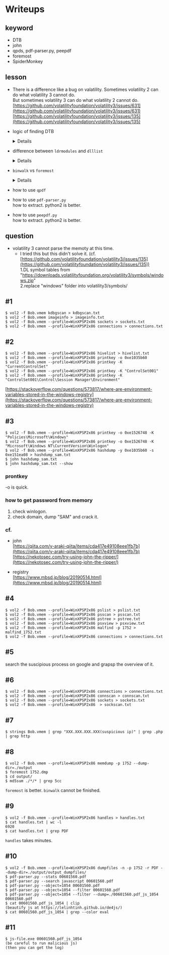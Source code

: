 # Writeups
## keyword
- DTB
- john
- qpds, pdf-parser.py, peepdf
- foremost
- SpiderMonkey

## lesson
- There is a difference like a bug on valatility.
Sometimes volatility 2 can do what volatility 3 cannot do.  
But sometimes volatility 3 can do what volatility 2 cannot do.  
[https://github.com/volatilityfoundation/volatility3/issues/631](https://github.com/volatilityfoundation/volatility3/issues/631) 
[https://github.com/volatilityfoundation/volatility3/issues/135](https://github.com/volatilityfoundation/volatility3/issues/135) 
- logic of finding DTB 
  <details>
  <summary>Details</summary> 
  The logic of finding the DTB in a memory dump involves locating the data structures that are used by the operating system to manage the memory of each process. The DTB is usually stored in one of these data structures, which can be found using the following steps:

  Locate the process control blocks (PCBs): The first step in finding the DTB is to locate the process control blocks (PCBs) for each running process in the memory dump. PCBs contain information about the state of a process, including its memory layout and access rights.

  Identify the task_struct or EPROCESS data structure: In Windows, the PCB is known as the EPROCESS data structure. In Linux, it is called the task_struct. Both data structures contain information about the memory layout of the process, including the address of the DTB.

  Locate the DTB in the data structure: Once you have identified the task_struct or EPROCESS data structure, you can use its fields to locate the DTB. In Windows, the DTB is usually stored in the "Pcb.DirectoryTableBase" field of the EPROCESS data structure. In Linux, it is stored in the "mm.pgd" field of the task_struct.

  Verify the DTB: After locating the DTB, you can use other data structures, such as page tables, to verify that the DTB is correct. This may involve checking the validity of the page table entries, and verifying that the memory segments described by the DTB are accessible to the process.

  In summary, the logic of finding the DTB in a memory dump involves locating the process control blocks (PCBs), identifying the task_struct or EPROCESS data structure, and using the fields in this data structure to locate the DTB. The accuracy of the DTB can then be verified by checking other data structures, such as page tables.

  But if you want to know the logic of finding PCB on a memory dump, you should read code of volatility's plugins like imageinfo or kdbgscan.
  </details>
- difference between `ldrmodules` and `dlllist`
  <details>
  <summary>Details</summary> 
  The LdrModules plugin and the DLLList plugin in Volatility are both used for analyzing a Windows system's memory to detect and investigate loaded dynamic-link libraries (DLLs). However, there are some differences between the two plugins in terms of the information they provide and the methods they use to gather that information.

  The LdrModules plugin, as the name suggests, focuses specifically on analyzing the loader data structures for DLLs loaded into a process's memory space. This plugin can provide information such as the base address, size, full path, and load count of each DLL, as well as the process that loaded the DLL and the timestamp of the load. It can also be used to identify code injection and other process manipulation techniques.

  The DLLList plugin, on the other hand, is a more general plugin that provides a list of all the loaded DLLs across all running processes. It can be used to identify potential malicious activity, such as DLL injection or suspicious DLLs that are loaded across multiple processes. The DLLList plugin can also show the size and base address of each DLL, as well as the process ID and full path.

  In summary, the LdrModules plugin is more focused on analyzing the loader data structures for a specific process, while the DLLList plugin provides a broader overview of all loaded DLLs across all processes. Both plugins can be useful in a memory forensic investigation, depending on the specific goals of the analysis.

  It is generally true that the LdrModules plugin can analyze deeper than the DLLList plugin. This is because the LdrModules plugin is specifically designed to analyze the loader data structures for DLLs loaded into a process's memory space, while the DLLList plugin provides a more general overview of all the loaded DLLs across all running processes.

  By focusing on the loader data structures, the LdrModules plugin can provide more detailed information about each DLL, such as the base address, size, full path, and load count. It can also be used to detect code injection and other process manipulation techniques. This level of detail is not available in the DLLList plugin, which only provides basic information such as the size and base address of each DLL, as well as the process ID and full path.

  However, it's worth noting that both plugins have their own strengths and use cases, and the choice of which one to use will depend on the specific goals of the analysis. If the investigator needs a broad overview of all the loaded DLLs across all processes, the DLLList plugin might be more appropriate. On the other hand, if the investigator wants to analyze the loader data structures for a specific process in greater detail, the LdrModules plugin would likely be the better choice.
  </details>
- `binwalk` vs `foremost`
  <details>
  <summary>Details</summary>  
   There is a difference of usage between binwalk command and foremost command.
  
  `binwalk` and `foremost` are both open-source tools used for forensic analysis of digital data. However, they have different purposes and functions.
  `binwalk` is a tool for searching a binary image for embedded files and executable code. It scans the input file for known file signatures and extracts any files that are found. `binwalk` is often used to analyze firmware images, disk images, and other types of binary files.

  `foremost` is a digital forensics tool that is used to recover files from a disk image. Unlike `binwalk`, which focuses on identifying and extracting known file types, `foremost` uses a **rule-based approach** to recover files from a disk image, regardless of file type. This makes it useful for recovering lost or deleted files, or for extracting data from an unknown file format.

  In summary, while `binwalk` is used to identify and extract known file types from a binary image, `foremost` is used to recover files from a disk image, regardless of file type.

  The speed of `foremost` and `binwalk` depends on various factors, such as the size of the data being analyzed, the type of data, and the complexity of the analysis. **In general, `foremost` is faster than `binwalk` in analyzing large data sets because it uses a rule-based approach to recover files, which is less computationally intensive than `binwalk`'s signature-based approach**. However, `binwalk` is **more accurate** in identifying and extracting known file types, which makes it a more suitable tool for analyzing firmware images and other types of binary data that contain a large number of known file types.

  **In some cases, `foremost` may be faster than `binwalk` when analyzing smaller data sets, while `binwalk` may be faster when analyzing larger data sets. The actual speed of each tool will depend on the specific use case and the type of data being analyzed**.

  It's also worth noting that both `foremost` and `binwalk` are designed to be used in conjunction with other digital forensics tools, and that each tool has its own strengths and weaknesses. The choice of which tool to use will depend on the specific needs of the analysis and the type of data being analyzed.
  </details>
- how to use `qpdf`
- how to use `pdf-parser.py`  
how to extract. python2 is better.
- how to use `peepdf.py`  
how to extract. python2 is better.


## question
- volatility 3 cannot parse the memoty at this time.  
  - I tried this but this didn't solve it. (cf. [https://github.com/volatilityfoundation/volatility3/issues/135](https://github.com/volatilityfoundation/volatility3/issues/135))  
1.DL symbol tables from "https://downloads.volatilityfoundation.org/volatility3/symbols/windows.zip"  
2.replace "windows" folder into volatility3/symbols/  

## #1
```
$ vol2 -f Bob.vmem kdbgscan > kdbgscan.txt
$ vol2 -f Bob.vmem imageinfo > imageinfo.txt
$ vol2 -f Bob.vmem --profile=WinXPSP2x86 sockets > sockets.txt
$ vol2 -f Bob.vmem --profile=WinXPSP2x86 connections > connections.txt
```

## #2
```
$ vol2 -f Bob.vmem --profile=WinXPSP2x86 hivelist > hivelist.txt
$ vol2 -f Bob.vmem --profile=WinXPSP2x86 printkey -o 0xe1035b60
$ vol2 -f Bob.vmem --profile=WinXPSP2x86 printkey -K "CurrentControlSet"
$ vol2 -f Bob.vmem --profile=WinXPSP2x86 printkey -K "ControlSet001"
$ vol2 -f Bob.vmem --profile=WinXPSP2x86 printkey -K "ControlSet001\Control\Session Manager\Environment"
```
[https://stackoverflow.com/questions/573817/where-are-environment-variables-stored-in-the-windows-registry](https://stackoverflow.com/questions/573817/where-are-environment-variables-stored-in-the-windows-registry)

## #3
```
$ vol2 -f Bob.vmem --profile=WinXPSP2x86 printkey -o 0xe1526748 -K "Policies\Microsoft\Windows"
$ vol2 -f Bob.vmem --profile=WinXPSP2x86 printkey -o 0xe1526748 -K "Microsoft\Windows NT\CurrentVersion\Winlogon"
$ vol2 -f Bob.vmem --profile=WinXPSP2x86 hashdump -y 0xe1035b60 -s 0xe151ea08 > hashdump_sam.txt
$ john hashdump_sam.txt
$ john hashdump_sam.txt --show
```
### prontkey
-o is quick.

### how to get password from memory 
1. check winlogon.
1. check domain, dump "SAM" and crack it.    


### cf.
- john  
[https://qiita.com/y-araki-qiita/items/cda417e49108eee1fb7b](https://qiita.com/y-araki-qiita/items/cda417e49108eee1fb7b)  
[https://nekotosec.com/try-using-john-the-ripper/](https://nekotosec.com/try-using-john-the-ripper/)

- registry  
[https://www.mbsd.jp/blog/20190514.html](https://www.mbsd.jp/blog/20190514.html)

## #4
```
$ vol2 -f Bob.vmem --profile=WinXPSP2x86 pslist > pslist.txt
$ vol2 -f Bob.vmem --profile=WinXPSP2x86 psscan > psscan.txt
$ vol2 -f Bob.vmem --profile=WinXPSP2x86 pstree > pstree.txt
$ vol2 -f Bob.vmem --profile=WinXPSP2x86 psxview > psxview.txt
$ vol2 -f Bob.vmem --profile=WinXPSP2x86 malfind -p 1752 > malfind_1752.txt
$ vol2 -f Bob.vmem --profile=WinXPSP2x86 connections > connections.txt
```
## #5
search the suscipious process on google and grapsp the overview of it.

## #6
```
$ vol2 -f Bob.vmem --profile=WinXPSP2x86 connections > connections.txt
$ vol2 -f Bob.vmem --profile=WinXPSP2x86 connscan > connscan.txt
$ vol2 -f Bob.vmem --profile=WinXPSP2x86 sockets > sockets.txt
$ vol2 -f Bob.vmem --profile=WinXPSP2x86  > sockscan.txt
```

## #7
```
$ strings Bob.vmem | grep "XXX.XXX.XXX.XXX(suspicious ip)" | grep .php | grep http
```

## #8
```
$ vol2 -f Bob.vmem --profile=WinXPSP2x86 memdump -p 1752 --dump-dir=./output
$ foremost 1752.dmp
$ cd output/
$ md5sum ./*/* | grep 5cc
```
`foremost` is better. `binwalk` cannot be finished.  

## #9
```
$ vol2 -f Bob.vmem --profile=WinXPSP2x86 handles > handles.txt
$ cat handles.txt | wc -l
6920
$ cat handles.txt | grep PDF
```
`handles` takes minutes.

## #10
```
$ vol2 -f Bob.vmem --profile=WinXPSP2x86 dumpfiles -n -p 1752 -r PDF --dump-dir=./output/output_dumpfiles/
$ pdf-parser.py --stats 00601560.pdf
$ pdf-parser.py --search javascript 00601560.pdf
$ pdf-parser.py --object=1054 00601560.pdf
$ pdf-parser.py --object=1054 --filter 00601560.pdf
$ pdf-parser.py --object=1054 --filter --dump=./00601560.pdf_js_1054 00601560.pdf
$ cat 00601560.pdf_js_1054 | clip
(beautify js at https://lelinhtinh.github.io/de4js/)
$ cat 00601560.pdf_js_1054 | grep --color eval
```

## #11
```
$ js-file.exe 00601560.pdf_js_1054
(be careful to run malicious js)
(then you can get the log)
```